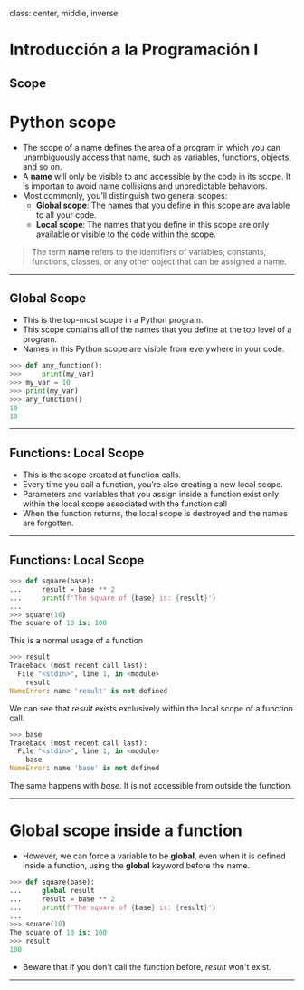 class: center, middle, inverse

# Introducción a la Programación I

Scope
---
# Python scope

 - The scope of a name defines the area of a program in which you can unambiguously access that name, such as variables, functions, objects, and so on.
 - A **name** will only be visible to and accessible by the code in its scope. It is importan to avoid name collisions and unpredictable behaviors.
 - Most commonly, you’ll distinguish two general scopes:
   - **Global scope**: The names that you define in this scope are available to all your code.
   - **Local scope**: The names that you define in this scope are only available or visible to the code within the scope.


> The term **name** refers to the identifiers of variables, constants, functions, classes, or any other object that can be assigned a name.
---
## Global Scope

 - This is the top-most scope in a Python program.
 - This  scope contains all of the names that you define at the top level of a program.
 - Names in this Python scope are visible from everywhere in your code.

```python
>>> def any_function():
>>>		print(my_var)
>>> my_var = 10
>>> print(my_var)
>>> any_function()
10
10
```
---
## Functions: Local Scope
 - This is the scope created at function calls.
 - Every time you call a function, you’re also creating a new local scope.
 - Parameters and variables that you assign inside a function exist only within the local scope associated with the function call
 - When the function returns, the local scope is destroyed and the names are forgotten.
---
## Functions: Local Scope
```python
>>> def square(base):
...     result = base ** 2
...     print(f'The square of {base} is: {result}')
...
>>> square(10)
The square of 10 is: 100
```
This is a normal usage of a function
```python
>>> result
Traceback (most recent call last):
  File "<stdin>", line 1, in <module>
    result
NameError: name 'result' is not defined
```
We can see that *result* exists exclusively within the local scope of a function call.
```python
>>> base
Traceback (most recent call last):
  File "<stdin>", line 1, in <module>
    base
NameError: name 'base' is not defined
```
The same happens with *base*. It is not accessible from outside the function.

---
# Global scope inside a function
 - However, we can force a variable to be **global**, even when it is defined inside a function, using the **global** keyword before the name.
```python
>>> def square(base):
...     global result
...     result = base ** 2
...     print(f'The square of {base} is: {result}')
...
>>> square(10)
The square of 10 is: 100
>>> result
100
```
 - Beware that if you don't call the function before, *result* won't exist.
---
